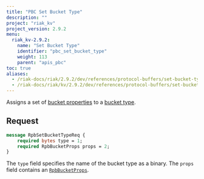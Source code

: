 ```yaml
---
title: "PBC Set Bucket Type"
description: ""
project: "riak_kv"
project_version: 2.9.2
menu:
  riak_kv-2.9.2:
    name: "Set Bucket Type"
    identifier: "pbc_set_bucket_type"
    weight: 113
    parent: "apis_pbc"
toc: true
aliases:
  - /riak-docs/riak/2.9.2/dev/references/protocol-buffers/set-bucket-type
  - /riak-docs/riak/kv/2.9.2/dev/references/protocol-buffers/set-bucket-type
---
```


Assigns a set of [bucket properties]({{<baseurl>}}riak/kv/2.9.2/developing/api/protocol-buffers/set-bucket-props) to a
[bucket type]({{<baseurl>}}riak/kv/2.9.2/developing/usage/bucket-types).

## Request

```protobuf
message RpbSetBucketTypeReq {
    required bytes type = 1;
    required RpbBucketProps props = 2;
}
```

The `type` field specifies the name of the bucket type as a binary. The
`props` field contains an [`RpbBucketProps`]({{<baseurl>}}riak/kv/2.9.2/developing/api/protocol-buffers/get-bucket-props).
